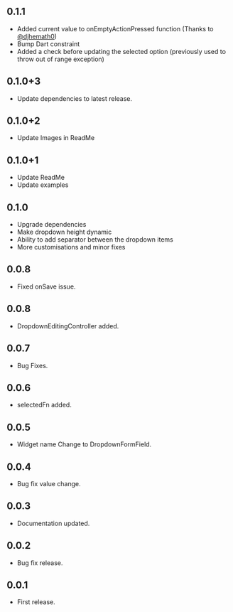 ## 0.1.1

*  Added current value to onEmptyActionPressed function (Thanks to [@djhemath0](https://github.com/djhemath0))
*  Bump Dart constraint
*  Added a check before updating the selected option (previously used to throw out of range exception)

## 0.1.0+3

* Update dependencies to latest release.

## 0.1.0+2

* Update Images in ReadMe

## 0.1.0+1

* Update ReadMe
* Update examples

## 0.1.0

* Upgrade dependencies
* Make dropdown height dynamic
* Ability to add separator between the dropdown items
* More customisations and minor fixes

## 0.0.8

* Fixed onSave issue.

## 0.0.8

* DropdownEditingController added.

## 0.0.7

* Bug Fixes.

## 0.0.6

* selectedFn added.

## 0.0.5

* Widget name Change to DropdownFormField.

## 0.0.4

* Bug fix value change.

## 0.0.3

* Documentation updated.

## 0.0.2

* Bug fix release.

## 0.0.1

* First release.
